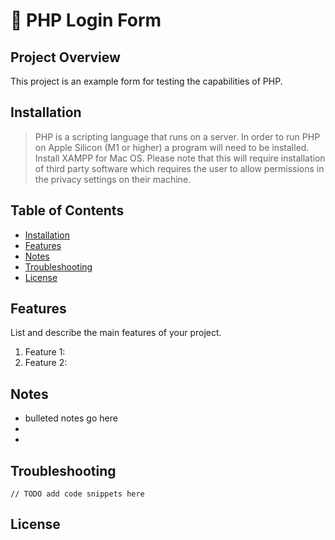 # 📝 PHP Login Form

## Project Overview
This project is an example form for testing the capabilities of PHP.

## Installation
> PHP is a scripting language that runs on a server. In order to run PHP on Apple Silicon (M1 or higher) a program will need to be installed. Install XAMPP for Mac OS. Please note that this will require installation of third party software which requires the user to allow permissions in the privacy settings on their machine. 

## Table of Contents
- [Installation](#installation)
- [Features](#features)
- [Notes](#notes)
- [Troubleshooting](#troubleshooting)
- [License](#license)

## Features
List and describe the main features of your project.

1. Feature 1: 
2. Feature 2: 


## Notes
* bulleted notes go here
*
*


## Troubleshooting

```
// TODO add code snippets here
```

## License

<p>
 
<p/>